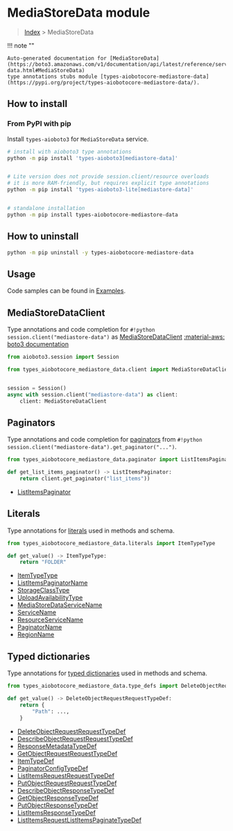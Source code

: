 # MediaStoreData module

> [Index](../README.md) > MediaStoreData


!!! note ""

    Auto-generated documentation for [MediaStoreData](https://boto3.amazonaws.com/v1/documentation/api/latest/reference/services/mediastore-data.html#MediaStoreData)
    type annotations stubs module [types-aiobotocore-mediastore-data](https://pypi.org/project/types-aiobotocore-mediastore-data/).

## How to install



### From PyPI with pip

Install `types-aioboto3` for `MediaStoreData` service.

```bash
# install with aioboto3 type annotations
python -m pip install 'types-aioboto3[mediastore-data]'


# Lite version does not provide session.client/resource overloads
# it is more RAM-friendly, but requires explicit type annotations
python -m pip install 'types-aioboto3-lite[mediastore-data]'


# standalone installation
python -m pip install types-aiobotocore-mediastore-data
```



## How to uninstall

```bash
python -m pip uninstall -y types-aiobotocore-mediastore-data
```

## Usage

Code samples can be found in [Examples](./usage.md).

## MediaStoreDataClient

Type annotations and code completion for  `#!python session.client("mediastore-data")` as [MediaStoreDataClient](./client.md)
[:material-aws: boto3 documentation](https://boto3.amazonaws.com/v1/documentation/api/latest/reference/services/mediastore-data.html#MediaStoreData.Client)

```python title="Usage example"
from aioboto3.session import Session

from types_aiobotocore_mediastore_data.client import MediaStoreDataClient


session = Session()
async with session.client("mediastore-data") as client:
    client: MediaStoreDataClient
```


## Paginators

Type annotations and code completion for
[paginators](./paginators.md)
from `#!python session.client("mediastore-data").get_paginator("...")`.

```python title="Usage example"
from types_aiobotocore_mediastore_data.paginator import ListItemsPaginator

def get_list_items_paginator() -> ListItemsPaginator:
    return client.get_paginator("list_items"))
```

- [ListItemsPaginator](./paginators.md#listitemspaginator)








## Literals

Type annotations for [literals](./literals.md) used in methods and schema.

```python title="Usage example"
from types_aiobotocore_mediastore_data.literals import ItemTypeType

def get_value() -> ItemTypeType:
    return "FOLDER"
```

- [ItemTypeType](./literals.md#itemtypetype)
- [ListItemsPaginatorName](./literals.md#listitemspaginatorname)
- [StorageClassType](./literals.md#storageclasstype)
- [UploadAvailabilityType](./literals.md#uploadavailabilitytype)
- [MediaStoreDataServiceName](./literals.md#mediastoredataservicename)
- [ServiceName](./literals.md#servicename)
- [ResourceServiceName](./literals.md#resourceservicename)
- [PaginatorName](./literals.md#paginatorname)
- [RegionName](./literals.md#regionname)




## Typed dictionaries

Type annotations for [typed dictionaries](./type_defs.md) used in methods and schema.

```python title="Usage example"
from types_aiobotocore_mediastore_data.type_defs import DeleteObjectRequestRequestTypeDef

def get_value() -> DeleteObjectRequestRequestTypeDef:
    return {
        "Path": ...,
    }
```

- [DeleteObjectRequestRequestTypeDef](./type_defs.md#deleteobjectrequestrequesttypedef)
- [DescribeObjectRequestRequestTypeDef](./type_defs.md#describeobjectrequestrequesttypedef)
- [ResponseMetadataTypeDef](./type_defs.md#responsemetadatatypedef)
- [GetObjectRequestRequestTypeDef](./type_defs.md#getobjectrequestrequesttypedef)
- [ItemTypeDef](./type_defs.md#itemtypedef)
- [PaginatorConfigTypeDef](./type_defs.md#paginatorconfigtypedef)
- [ListItemsRequestRequestTypeDef](./type_defs.md#listitemsrequestrequesttypedef)
- [PutObjectRequestRequestTypeDef](./type_defs.md#putobjectrequestrequesttypedef)
- [DescribeObjectResponseTypeDef](./type_defs.md#describeobjectresponsetypedef)
- [GetObjectResponseTypeDef](./type_defs.md#getobjectresponsetypedef)
- [PutObjectResponseTypeDef](./type_defs.md#putobjectresponsetypedef)
- [ListItemsResponseTypeDef](./type_defs.md#listitemsresponsetypedef)
- [ListItemsRequestListItemsPaginateTypeDef](./type_defs.md#listitemsrequestlistitemspaginatetypedef)


